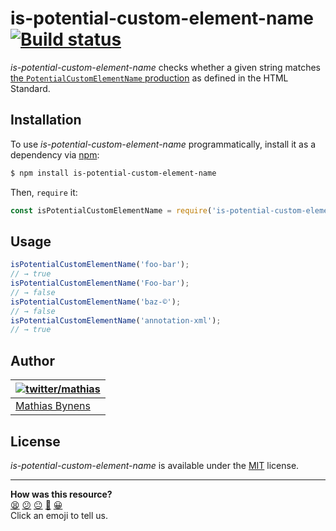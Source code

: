 # is-potential-custom-element-name [![Build status](https://travis-ci.org/mathiasbynens/is-potential-custom-element-name.svg?branch=master)](https://travis-ci.org/mathiasbynens/is-potential-custom-element-name)

_is-potential-custom-element-name_ checks whether a given string matches [the `PotentialCustomElementName` production](https://html.spec.whatwg.org/multipage/scripting.html#prod-potentialcustomelementname) as defined in the HTML Standard.

## Installation

To use _is-potential-custom-element-name_ programmatically, install it as a dependency via [npm](https://www.npmjs.com/):

```bash
$ npm install is-potential-custom-element-name
```

Then, `require` it:

```js
const isPotentialCustomElementName = require('is-potential-custom-element-name');
```

## Usage

```js
isPotentialCustomElementName('foo-bar');
// → true
isPotentialCustomElementName('Foo-bar');
// → false
isPotentialCustomElementName('baz-©');
// → false
isPotentialCustomElementName('annotation-xml');
// → true
```

## Author

| [![twitter/mathias](https://gravatar.com/avatar/24e08a9ea84deb17ae121074d0f17125?s=70)](https://twitter.com/mathias "Follow @mathias on Twitter") |
|---|
| [Mathias Bynens](https://mathiasbynens.be/) |

## License

_is-potential-custom-element-name_ is available under the [MIT](https://mths.be/mit) license.


<!-- BEGIN GENERATED SECTION DO NOT EDIT -->

---

**How was this resource?**  
[😫](https://airtable.com/shrUJ3t7KLMqVRFKR?prefill_Repository=makersacademy/javascript-web-applications&prefill_File=resources/example-3/node_modules/is-potential-custom-element-name/README.md&prefill_Sentiment=😫) [😕](https://airtable.com/shrUJ3t7KLMqVRFKR?prefill_Repository=makersacademy/javascript-web-applications&prefill_File=resources/example-3/node_modules/is-potential-custom-element-name/README.md&prefill_Sentiment=😕) [😐](https://airtable.com/shrUJ3t7KLMqVRFKR?prefill_Repository=makersacademy/javascript-web-applications&prefill_File=resources/example-3/node_modules/is-potential-custom-element-name/README.md&prefill_Sentiment=😐) [🙂](https://airtable.com/shrUJ3t7KLMqVRFKR?prefill_Repository=makersacademy/javascript-web-applications&prefill_File=resources/example-3/node_modules/is-potential-custom-element-name/README.md&prefill_Sentiment=🙂) [😀](https://airtable.com/shrUJ3t7KLMqVRFKR?prefill_Repository=makersacademy/javascript-web-applications&prefill_File=resources/example-3/node_modules/is-potential-custom-element-name/README.md&prefill_Sentiment=😀)  
Click an emoji to tell us.

<!-- END GENERATED SECTION DO NOT EDIT -->
